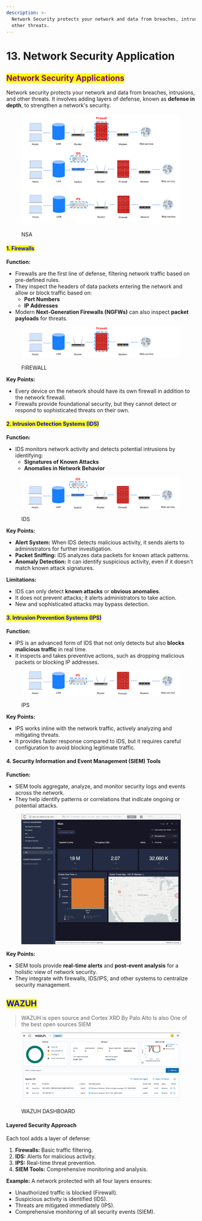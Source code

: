 ```yaml
---
description: >-
  Network Security protects your network and data from breaches, intrusions and
  other threats.
---
```


# 13. Network Security Application



## <mark style="color:purple;">**Network Security Applications**</mark>

Network security protects your network and data from breaches, intrusions, and other threats. It involves adding layers of defense, known as **defense in depth**, to strengthen a network's security.

<figure><img src=".gitbook/assets/NSA_overView.png" alt=""><figcaption><p>NSA</p></figcaption></figure>



#### <mark style="color:blue;">**1. Firewalls**</mark>

**Function:**

* Firewalls are the first line of defense, filtering network traffic based on pre-defined rules.
* They inspect the headers of data packets entering the network and allow or block traffic based on:
  * **Port Numbers**
  * **IP Addresses**
* Modern **Next-Generation Firewalls (NGFWs)** can also inspect **packet payloads** for threats.

<figure><img src=".gitbook/assets/NSA_Firewall.png" alt=""><figcaption><p>FIREWALL</p></figcaption></figure>



**Key Points:**

* Every device on the network should have its own firewall in addition to the network firewall.
* Firewalls provide foundational security, but they cannot detect or respond to sophisticated threats on their own.

#### <mark style="color:blue;">**2. Intrusion Detection Systems (IDS)**</mark>

**Function:**

* IDS monitors network activity and detects potential intrusions by identifying:
  * **Signatures of Known Attacks**
  * **Anomalies in Network Behavior**

<figure><img src=".gitbook/assets/NSA_IDS.png" alt=""><figcaption><p>IDS</p></figcaption></figure>



**Key Points:**

* **Alert System:** When IDS detects malicious activity, it sends alerts to administrators for further investigation.
* **Packet Sniffing:** IDS analyzes data packets for known attack patterns.
* **Anomaly Detection:** It can identify suspicious activity, even if it doesn't match known attack signatures.

**Limitations:**

* IDS can only detect **known attacks** or **obvious anomalies**.
* It does not prevent attacks; it alerts administrators to take action.
* New and sophisticated attacks may bypass detection.

#### <mark style="color:blue;">**3. Intrusion Prevention Systems (IPS)**</mark>

**Function:**

* IPS is an advanced form of IDS that not only detects but also **blocks malicious traffic** in real time.
* It inspects and takes preventive actions, such as dropping malicious packets or blocking IP addresses.

<figure><img src=".gitbook/assets/NSA_IPS.png" alt=""><figcaption><p>IPS</p></figcaption></figure>



**Key Points:**

* IPS works inline with the network traffic, actively analyzing and mitigating threats.
* It provides faster response compared to IDS, but it requires careful configuration to avoid blocking legitimate traffic.

#### **4. Security Information and Event Management (SIEM) Tools**

**Function:**

* SIEM tools aggregate, analyze, and monitor security logs and events across the network.
* They help identify patterns or correlations that indicate ongoing or potential attacks.

<figure><img src=".gitbook/assets/NSA_Splunk.png" alt=""><figcaption></figcaption></figure>



**Key Points:**

* SIEM tools provide **real-time alerts** and **post-event analysis** for a holistic view of network security.
* They integrate with firewalls, IDS/IPS, and other systems to centralize security management.

## <mark style="color:blue;">WAZUH</mark>

> WAZUH is open source and Cortex XRD By Palo Alto Is also One of the best open sources SIEM

<figure><img src=".gitbook/assets/NSA_Wazuh.png" alt=""><figcaption><p>WAZUH DASHBOARD</p></figcaption></figure>



#### **Layered Security Approach**

Each tool adds a layer of defense:

1. **Firewalls:** Basic traffic filtering.
2. **IDS:** Alerts for malicious activity.
3. **IPS:** Real-time threat prevention.
4. **SIEM Tools:** Comprehensive monitoring and analysis.

**Example:** A network protected with all four layers ensures:

* Unauthorized traffic is blocked (Firewall).
* Suspicious activity is identified (IDS).
* Threats are mitigated immediately (IPS).
* Comprehensive monitoring of all security events (SIEM).


